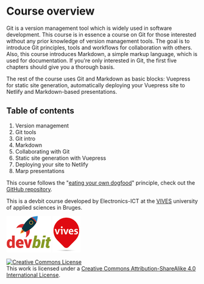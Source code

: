 # Course overview

Git is a version management tool which is widely used in software development. This course is in essence a course on Git for those interested without any prior knowledge of version management tools. The goal is to introduce Git principles, tools and workflows for collaboration with others. Also, this course introduces Markdown, a simple markup language, which is used for documentation. If you're only interested in Git, the first five chapters should give you a thorough basis. 

The rest of the course uses Git and Markdown as basic blocks: Vuepress for static site generation, automatically deploying your Vuepress site to Netlify and Markdown-based presentations.

## Table of contents

1. Version management 
2. Git tools
3. Git intro
4. Markdown
5. Collaborating with Git
6. Static site generation with Vuepress
7. Deploying your site to Netlify
8. Marp presentations

This course follows the "[eating your own dogfood](https://en.wikipedia.org/wiki/Eating_your_own_dog_food)" principle, check out the [GitHub repository](https://github.com/vives-devbit/git-course).

This is a devbit course developed by Electronics-ICT at the [VIVES](https://www.vives.be/nl/opleidingen/industri%C3%ABle-wetenschappen-en-technologie/bachelor-elektronica-ict) university of applied sciences in Bruges.

![devbit logo](./assets/devbit.png)
![VIVES logo](./assets/vives.png)


<a rel="license" href="http://creativecommons.org/licenses/by-sa/4.0/"><img alt="Creative Commons License" style="border-width:0" src="https://i.creativecommons.org/l/by-sa/4.0/88x31.png" /></a><br />This work is licensed under a <a rel="license" href="http://creativecommons.org/licenses/by-sa/4.0/">Creative Commons Attribution-ShareAlike 4.0 International License</a>.